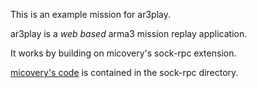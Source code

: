This is an example mission for ar3play.

ar3play is a *web based* arma3 mission replay application.

It works by building on micovery's sock-rpc extension.

 [micovery's code](https://bitbucket.org/micovery/sock-rpc.mission) is contained in the sock-rpc directory.


